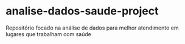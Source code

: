 # analise-dados-saude-project
Repositório focado na análise de dados para melhor atendimento em lugares que trabalham com saúde
